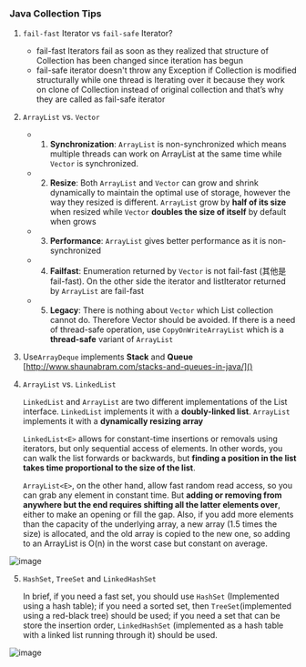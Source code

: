 ### Java Collection Tips

1. `fail-fast` Iterator vs `fail-safe` Iterator?
    * fail-fast Iterators fail as soon as they realized that structure of Collection has been changed since iteration has begun
    * fail-safe iterator doesn't throw any Exception if Collection is modified structurally
while one thread is Iterating over it because they work on clone of Collection instead of original collection and that’s why they are called as fail-safe iterator

2. `ArrayList` vs. `Vector`
    * 1) **Synchronization**: `ArrayList` is non-synchronized which means multiple threads can work on ArrayList at the same time while `Vector` is synchronized.
    * 2) **Resize**: Both `ArrayList` and `Vector` can grow and shrink dynamically to maintain the optimal use of storage, however the way they resized is different. `ArrayList` grow by **half of its size** when resized while `Vector` **doubles the size of itself** by default when grows
    * 3) **Performance**: `ArrayList` gives better performance as it is non-synchronized
    * 4) **Failfast**: Enumeration returned by `Vector` is not fail-fast (其他是 fail-fast). On the other side the iterator and listIterator returned by `ArrayList` are fail-fast
    * 5) **Legacy**: There is nothing about `Vector` which List collection cannot do. Therefore Vector should be avoided. If there is a need of thread-safe operation, use `CopyOnWriteArrayList` which is a **thread-safe** variant of `ArrayList`
    
3. Use`ArrayDeque` implements **Stack** and **Queue**
    [http://www.shaunabram.com/stacks-and-queues-in-java/]()
    
4. `ArrayList` vs. `LinkedList`

    `LinkedList` and `ArrayList` are two different implementations of the List interface. `LinkedList` implements it with a **doubly-linked list**. `ArrayList` implements it with a **dynamically resizing array**
    
    `LinkedList<E>` allows for constant-time insertions or removals using iterators, but only sequential access of elements. In other words, you can walk the list forwards or backwards, but **finding a position in the list takes time proportional to the size of the list**.

    `ArrayList<E>`, on the other hand, allow fast random read access, so you can grab any element in constant time. But **adding or removing from anywhere but the end requires shifting all the latter elements over**, either to make an opening or fill the gap. Also, if you add more elements than the capacity of the underlying array, a new array (1.5 times the size) is allocated, and the old array is copied to the new one, so adding to an ArrayList is O(n) in the worst case but constant on average.

![image](http://www.codejava.net/images/articles/javacore/collections/List%20API%20class%20diagram.png)

5. `HashSet`, `TreeSet` and `LinkedHashSet`

    In brief, if you need a fast set, you should use `HashSet` (Implemented using a hash table); if you need a sorted set, then `TreeSet`(implemented using a red-black tree) should be used; if you need a set that can be store the insertion order, `LinkedHashSet` (implemented as a hash table with a linked list running through it) should be used.

![image](http://www.codejava.net/images/articles/javacore/collections/Set%20API%20class%20diagram.png)
